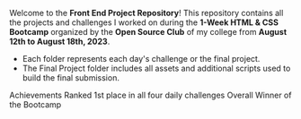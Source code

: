 Welcome to the **Front End Project Repository**! 
This repository contains all the projects and challenges I worked on during the **1-Week HTML & CSS Bootcamp** organized by the **Open Source Club** of my college from **August 12th to August 18th, 2023**.
- Each folder represents each day's challenge or the final project.
- The Final Project folder includes all assets and additional scripts used to build the final submission.

Achievements
Ranked 1st place in all four daily challenges
Overall Winner of the Bootcamp

